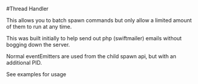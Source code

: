 #Thread Handler

This allows you to batch spawn commands but only allow a limited amount of them to run at any time.

This was built initially to help send out php (swiftmailer) emails without bogging down the server.

Normal eventEmitters are used from the child spawn api, but with an additional PID.

See examples for usage